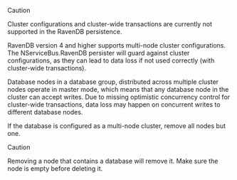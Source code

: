 > [!CAUTION]
> Cluster configurations and cluster-wide transactions are currently not supported in the RavenDB persistence.

RavenDB version 4 and higher supports multi-node cluster configurations. The NServiceBus.RavenDB persister will guard against cluster configurations, as they can lead to data loss if not used correctly (with cluster-wide transactions).

Database nodes in a database group, distributed across multiple cluster nodes operate in master mode, which means that any database node in the cluster can accept writes. Due to missing optimistic concurrency control for cluster-wide transactions, data loss may happen on concurrent writes to different database nodes.

If the database is configured as a multi-node cluster, remove all nodes but one.

> [!CAUTION]
> Removing a node that contains a database will remove it. Make sure the node is empty before deleting it.
